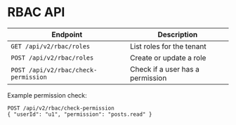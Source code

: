 # RBAC API

| Endpoint | Description |
| --- | --- |
| `GET /api/v2/rbac/roles` | List roles for the tenant |
| `POST /api/v2/rbac/roles` | Create or update a role |
| `POST /api/v2/rbac/check-permission` | Check if a user has a permission |

Example permission check:

```http
POST /api/v2/rbac/check-permission
{ "userId": "u1", "permission": "posts.read" }
```
